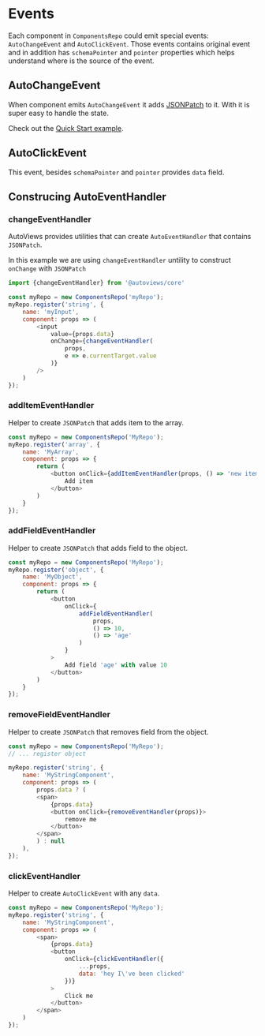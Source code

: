 # Events

Each component in `ComponentsRepo` could emit special events: `AutoChangeEvent` and `AutoClickEvent`. Those events contains original event and in addition has `schemaPointer` and `pointer` properties which helps understand where is the source of the event.

## AutoChangeEvent

When component emits `AutoChangeEvent` it adds [JSONPatch](https://tools.ietf.org/html/rfc6902) to it. With it is super easy to handle the state.

Check out the [Quick Start example](/basic/quickstart.md#get-everything-together).

## AutoClickEvent

This event, besides `schemaPointer` and `pointer` provides `data` field.

## Construcing AutoEventHandler

### changeEventHandler

AutoViews provides utilities that can create `AutoEventHandler` that contains `JSONPatch`.

In this example we are using `changeEventHandler` untility to construct `onChange` with `JSONPatch`

```js
import {changeEventHandler} from '@autoviews/core'

const myRepo = new ComponentsRepo('myRepo');
myRepo.register('string', {
    name: 'myInput',
    component: props => (
        <input
            value={props.data}
            onChange={changeEventHandler(
                props,
                e => e.currentTarget.value
            )}
        />
    )
});
```


### addItemEventHandler

Helper to create `JSONPatch` that adds item to the array.

```js
const myRepo = new ComponentsRepo('MyRepo');
myRepo.register('array', {
    name: 'MyArray',
    component: props => {
        return (
            <button onClick={addItemEventHandler(props, () => 'new item')}>
                Add item
            </button>
        )
    }
});
```

### addFieldEventHandler

Helper to create `JSONPatch` that adds field to the object.

```js
const myRepo = new ComponentsRepo('MyRepo');
myRepo.register('object', {
    name: 'MyObject',
    component: props => {
        return (
            <button
                onClick={
                    addFieldEventHandler(
                        props,
                        () => 10,
                        () => 'age'
                    )
                }
            >
                Add field 'age' with value 10
            </button>
        )
    }
});
```
### removeFieldEventHandler

Helper to create `JSONPatch` that removes field from the object.

```js
const myRepo = new ComponentsRepo('MyRepo');
// ... register object

myRepo.register('string', {
    name: 'MyStringComponent',
    component: props => (
        props.data ? (
        <span>
            {props.data}
            <button onClick={removeEventHandler(props)}>
                remove me
            </button>
        </span>
        ) : null
    ),
});
```

### clickEventHandler

Helper to create `AutoClickEvent` with any `data`.

```js
const myRepo = new ComponentsRepo('MyRepo');
myRepo.register('string', {
    name: 'MyStringComponent',
    component: props => (
        <span>
            {props.data}
            <button
                onClick={clickEventHandler({
                    ...props,
                    data: 'hey I\'ve been clicked'
                })}
            >
                Click me
            </button>
        </span>
    )
});
```
